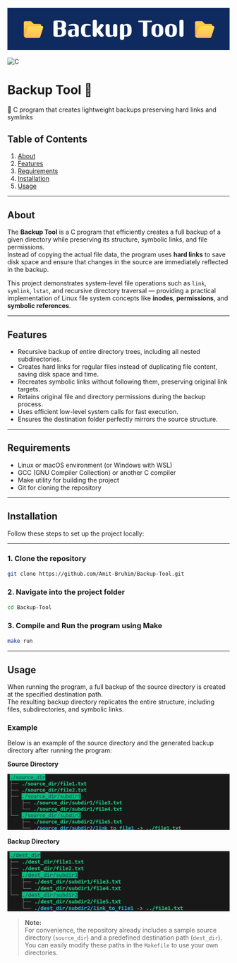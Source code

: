 
![Banner](images/banner.png)

![C](https://img.shields.io/badge/language-C-blue)

# Backup Tool 📂  

🔗 C program that creates lightweight backups preserving hard links and symlinks

## Table of Contents  

1. [About](#about)  
2. [Features](#features)  
3. [Requirements](#requirements)  
4. [Installation](#installation)  
5. [Usage](#usage)  

---

## About  

The **Backup Tool** is a C program that efficiently creates a full backup of a given directory while preserving its structure, symbolic links, and file permissions.  
Instead of copying the actual file data, the program uses **hard links** to save disk space and ensure that changes in the source are immediately reflected in the backup.  

This project demonstrates system-level file operations such as `link`, `symlink`, `lstat`, and recursive directory traversal — providing a practical implementation of Linux file system concepts like **inodes**, **permissions**, and **symbolic references**.

---

## Features  

- Recursive backup of entire directory trees, including all nested subdirectories.  
- Creates hard links for regular files instead of duplicating file content, saving disk space and time.  
- Recreates symbolic links without following them, preserving original link targets.  
- Retains original file and directory permissions during the backup process.  
- Uses efficient low-level system calls for fast execution.  
- Ensures the destination folder perfectly mirrors the source structure.

---

## Requirements  

- Linux or macOS environment (or Windows with WSL)  
- GCC (GNU Compiler Collection) or another C compiler  
- Make utility for building the project  
- Git for cloning the repository

---

## Installation

Follow these steps to set up the project locally:

---

### 1. Clone the repository
```bash
git clone https://github.com/Amit-Bruhim/Backup-Tool.git
```
### 2. Navigate into the project folder
```bash
cd Backup-Tool
```

### 3. Compile and Run the program using Make
```bash
make run
```

---

## Usage  

When running the program, a full backup of the source directory is created at the specified destination path.  
The resulting backup directory replicates the entire structure, including files, subdirectories, and symbolic links.

### Example  

Below is an example of the source directory and the generated backup directory after running the program:

**Source Directory**

![Source Example](images/source_example.png)

**Backup Directory**

![Backup Example](images/backup_example.png)

> **Note:**  
> For convenience, the repository already includes a sample source directory (`source_dir`) and a predefined destination path (`dest_dir`).  
> You can easily modify these paths in the `Makefile` to use your own directories.

